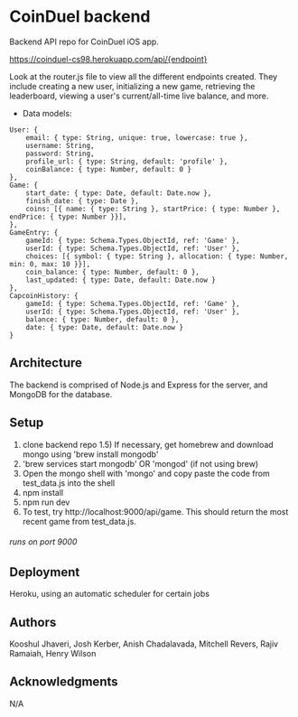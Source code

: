 # CoinDuel backend

Backend API repo for CoinDuel iOS app.

https://coinduel-cs98.herokuapp.com/api/{endpoint}

Look at the router.js file to view all the different endpoints created. They include creating a new user, initializing a new game, retrieving the leaderboard, viewing a user's current/all-time live balance, and more.

* Data models:

```
User: {
    email: { type: String, unique: true, lowercase: true },
    username: String,
    password: String,
    profile_url: { type: String, default: 'profile' },
    coinBalance: { type: Number, default: 0 }
},
Game: {
    start_date: { type: Date, default: Date.now },
    finish_date: { type: Date },
    coins: [{ name: { type: String }, startPrice: { type: Number }, endPrice: { type: Number }}],
},
GameEntry: {
    gameId: { type: Schema.Types.ObjectId, ref: 'Game' },
    userId: { type: Schema.Types.ObjectId, ref: 'User' },
    choices: [{ symbol: { type: String }, allocation: { type: Number, min: 0, max: 10 }}],
    coin_balance: { type: Number, default: 0 },
    last_updated: { type: Date, default: Date.now }
},
CapcoinHistory: {
    gameId: { type: Schema.Types.ObjectId, ref: 'Game' },
    userId: { type: Schema.Types.ObjectId, ref: 'User' },
    balance: { type: Number, default: 0 },
    date: { type: Date, default: Date.now }
}
```
## Architecture

The backend is comprised of Node.js and Express for the server, and MongoDB for the database.

## Setup

1) clone backend repo
1.5) If necessary, get homebrew and download mongo using 'brew install mongodb'
2) 'brew services start mongodb' OR 'mongod' (if not using brew)
3) Open the mongo shell with 'mongo' and copy paste the code from test_data.js into the shell
4) npm install
5) npm run dev
6) To test, try http://localhost:9000/api/game. This should return the most recent game from test_data.js.
###### runs on port 9000

## Deployment

Heroku, using an automatic scheduler for certain jobs

## Authors

Kooshul Jhaveri, Josh Kerber, Anish Chadalavada, Mitchell Revers, Rajiv Ramaiah, Henry Wilson

## Acknowledgments

N/A
